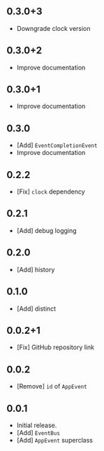 ## 0.3.0+3

* Downgrade clock version

## 0.3.0+2

* Improve documentation

## 0.3.0+1

* Improve documentation
## 0.3.0

* [Add] `EventCompletionEvent`
* Improve documentation


## 0.2.2

* [Fix] `clock` dependency

## 0.2.1

* [Add] debug logging

## 0.2.0

* [Add] history

## 0.1.0

* [Add] distinct

## 0.0.2+1

* [Fix] GitHub repository link

## 0.0.2

* [Remove] `id` of `AppEvent`

## 0.0.1

* Initial release.
* [Add] `EventBus`
* [Add] `AppEvent` superclass
